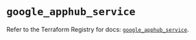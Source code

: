 # `google_apphub_service`

Refer to the Terraform Registry for docs: [`google_apphub_service`](https://registry.terraform.io/providers/hashicorp/google/6.4.0/docs/resources/apphub_service).
